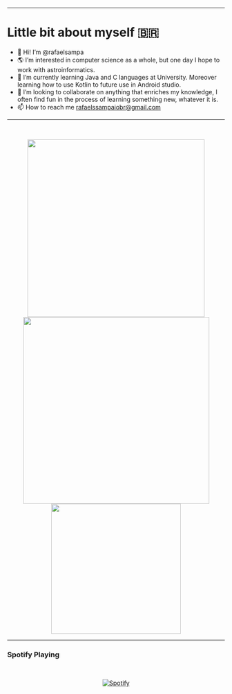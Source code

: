 
<!---
&nbsp;<div align="center">
  <img height=300 align="center" src="https://github-readme-stats.vercel.app/api/top-langs/?username=rafaelsampa&theme=vue-dark&show_icons=true&hide_border=true&layout=donut" />
</div>

</div> -->

________________________________

# Little bit about myself 🇧🇷
- 👋 Hi! I’m @rafaelsampa
- :earth_americas: I’m interested in computer science as a whole, but one day I hope to work with astroinformatics.
- :pushpin: I’m currently learning Java and C languages at University. Moreover learning how to use Kotlin to future use in Android studio.
- :telescope: I’m looking to collaborate on anything that enriches my knowledge, I often find fun in the process of learning something new, whatever it is.
- 📫 How to reach me rafaelssampaiobr@gmail.com


________________________________

&nbsp;<div align="center">
  <img width="410" src="https://github-readme-stats.vercel.app/api?username=rafaelsampa&theme=vue-dark&show_icons=true&hide_border=true&count_private=false" />
  <img width="431" src="https://github-readme-streak-stats.herokuapp.com/?user=rafaelsampa&theme=vue-dark&hide_border=true" />
  <img height=300 align="center" src="https://github-readme-stats.vercel.app/api/top-langs/?username=rafaelsampa&theme=vue-dark&show_icons=true&hide_border=true&layout=donut" />
</div>

_________________________________
### Spotify Playing
&nbsp;<div align="center">
  [![Spotify](https://agora-vai-git-main-rafaels-projects-3e08fbcb.vercel.app/api/spotify)](https://open.spotify.com/user/rafael.silva25)
</div>



